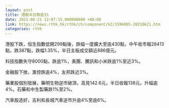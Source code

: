```yaml
---
layout: post
title: 港股半日跌逾1%
date: 2021-06-21 12:07:15.000000000 +08:00
link: https://news.rthk.hk/rthk/ch/component/k2/1596885-20210621.htm
categories: rthk
---
```


港股下跌，恒生指數低開299點後，跌幅一度擴大至逾430點，中午收市報28413點，跌387點，跌幅1.35%，半日主板成交額近886億元。

科技指數失守8000點，跌逾1%，美團、騰訊和小米跌逾1%至近3%。

金融股下挫，滙控跌逾4%，友邦跌近3%。

藥業股個別發展，藥明生物逆市破頂，高見142.6元，半日收報138元，升幅逾4%。石藥和中生製藥跌1%至2%。

汽車股造好，吉利和長城汽車逆市升逾4%至逾6%。
